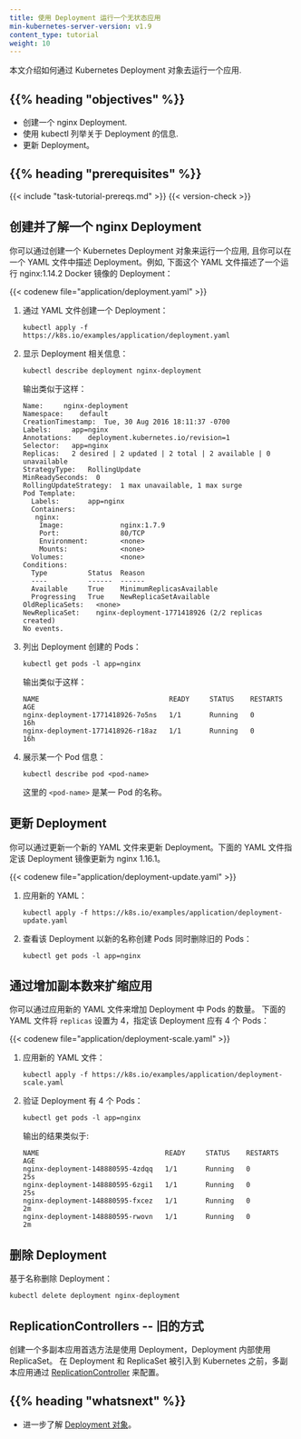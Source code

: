 ```yaml
---
title: 使用 Deployment 运行一个无状态应用
min-kubernetes-server-version: v1.9
content_type: tutorial
weight: 10
---
```


<!-- overview -->

<!--
This page shows how to run an application using a Kubernetes Deployment object.
-->
本文介绍如何通过 Kubernetes Deployment 对象去运行一个应用.

## {{% heading "objectives" %}}

<!--
* Create an nginx deployment.
* Use kubectl to list information about the deployment.
* Update the deployment.
-->
* 创建一个 nginx Deployment.
* 使用 kubectl 列举关于 Deployment 的信息.
* 更新 Deployment。

## {{% heading "prerequisites" %}}

{{< include "task-tutorial-prereqs.md" >}} {{< version-check >}}

<!-- lessoncontent -->

<!--
## Creating and exploring an nginx deployment

You can run an application by creating a Kubernetes Deployment object, and you
can describe a Deployment in a YAML file. For example, this YAML file describes
a Deployment that runs the nginx:1.14.2 Docker image:
-->
## 创建并了解一个 nginx Deployment

你可以通过创建一个 Kubernetes Deployment 对象来运行一个应用, 且你可以在一个
YAML 文件中描述 Deployment。例如, 下面这个 YAML 文件描述了一个运行 nginx:1.14.2
Docker 镜像的 Deployment：

{{< codenew file="application/deployment.yaml" >}}

<!--
1. Create a Deployment based on the YAML file:
-->
1. 通过 YAML 文件创建一个 Deployment：

   ```shell
   kubectl apply -f https://k8s.io/examples/application/deployment.yaml
   ```

<!--
1. Display information about the Deployment:
-->
2. 显示 Deployment 相关信息：

   ```shell
   kubectl describe deployment nginx-deployment
   ```

   <!-- 
   The output is similar to this:
   -->
   输出类似于这样：

   ```
   Name:     nginx-deployment
   Namespace:    default
   CreationTimestamp:  Tue, 30 Aug 2016 18:11:37 -0700
   Labels:     app=nginx
   Annotations:    deployment.kubernetes.io/revision=1
   Selector:   app=nginx
   Replicas:   2 desired | 2 updated | 2 total | 2 available | 0 unavailable
   StrategyType:   RollingUpdate
   MinReadySeconds:  0
   RollingUpdateStrategy:  1 max unavailable, 1 max surge
   Pod Template:
     Labels:       app=nginx
     Containers:
      nginx:
       Image:              nginx:1.7.9
       Port:               80/TCP
       Environment:        <none>
       Mounts:             <none>
     Volumes:              <none>
   Conditions:
     Type          Status  Reason
     ----          ------  ------
     Available     True    MinimumReplicasAvailable
     Progressing   True    NewReplicaSetAvailable
   OldReplicaSets:   <none>
   NewReplicaSet:    nginx-deployment-1771418926 (2/2 replicas created)
   No events.
   ```

<!--
1. List the Pods created by the deployment:
-->
3. 列出 Deployment 创建的 Pods：

   ```shell
   kubectl get pods -l app=nginx
   ```

   <!--
   The output is similar to this:
   -->
   输出类似于这样：

   ```
   NAME                                READY     STATUS    RESTARTS   AGE
   nginx-deployment-1771418926-7o5ns   1/1       Running   0          16h
   nginx-deployment-1771418926-r18az   1/1       Running   0          16h
   ```

<!--
1. Display information about a Pod:
-->
4. 展示某一个 Pod 信息：

   ```shell
   kubectl describe pod <pod-name>
   ```

   <!--
   where `<pod-name>` is the name of one of your Pods.
   -->
   这里的 `<pod-name>` 是某一 Pod 的名称。

<!--
## Updating the deployment

You can update the deployment by applying a new YAML file. This YAML file
specifies that the deployment should be updated to use nginx 1.16.1.
-->
## 更新 Deployment

你可以通过更新一个新的 YAML 文件来更新 Deployment。下面的 YAML 文件指定该
Deployment 镜像更新为 nginx 1.16.1。

{{< codenew file="application/deployment-update.yaml" >}}

<!--
1. Apply the new YAML file:
-->
1. 应用新的 YAML：

   ```shell
   kubectl apply -f https://k8s.io/examples/application/deployment-update.yaml
   ```

<!--
1. Watch the deployment create pods with new names and delete the old pods:
-->
2. 查看该 Deployment 以新的名称创建 Pods 同时删除旧的 Pods：

   ```shell
   kubectl get pods -l app=nginx
   ```
<!--
## Scaling the application by increasing the replica count

You can increase the number of Pods in your Deployment by applying a new YAML
file. This YAML file sets `replicas` to 4, which specifies that the Deployment
should have four Pods:
-->
## 通过增加副本数来扩缩应用

你可以通过应用新的 YAML 文件来增加 Deployment 中 Pods 的数量。
下面的 YAML 文件将 `replicas` 设置为 4，指定该 Deployment 应有 4 个 Pods：

{{< codenew file="application/deployment-scale.yaml" >}}

<!--
1. Apply the new YAML file:
-->
1. 应用新的 YAML 文件：

   ```shell
   kubectl apply -f https://k8s.io/examples/application/deployment-scale.yaml
   ```

<!--
1. Verify that the Deployment has four Pods:
-->
2. 验证 Deployment 有 4 个 Pods：

   ```shell
   kubectl get pods -l app=nginx
   ```

   <!--
   The output is similar to this:
   -->
   输出的结果类似于:

   ```
   NAME                               READY     STATUS    RESTARTS   AGE
   nginx-deployment-148880595-4zdqq   1/1       Running   0          25s
   nginx-deployment-148880595-6zgi1   1/1       Running   0          25s
   nginx-deployment-148880595-fxcez   1/1       Running   0          2m
   nginx-deployment-148880595-rwovn   1/1       Running   0          2m
   ```

<!--
## Deleting a deployment

Delete the deployment by name:
-->
## 删除 Deployment

基于名称删除 Deployment：

```shell
kubectl delete deployment nginx-deployment
```

<!--
## ReplicationControllers -- the Old Way

The preferred way to create a replicated application is to use a Deployment,
which in turn uses a ReplicaSet. Before the Deployment and ReplicaSet were
added to Kubernetes, replicated applications were configured using a
[ReplicationController](/docs/concepts/workloads/controllers/replicationcontroller/).
-->
## ReplicationControllers -- 旧的方式

创建一个多副本应用首选方法是使用 Deployment，Deployment 内部使用 ReplicaSet。
在 Deployment 和 ReplicaSet 被引入到 Kubernetes 之前，多副本应用通过
[ReplicationController](/zh-cn/docs/concepts/workloads/controllers/replicationcontroller/)
来配置。

## {{% heading "whatsnext" %}}

<!--
* Learn more about [Deployment objects](/docs/concepts/workloads/controllers/deployment/).
-->
* 进一步了解 [Deployment 对象](/zh-cn/docs/concepts/workloads/controllers/deployment/)。

